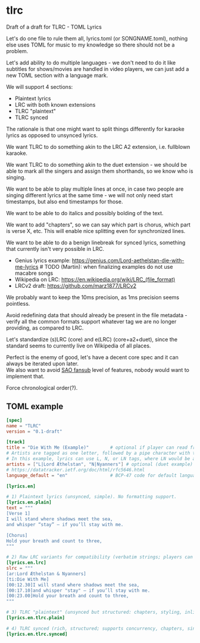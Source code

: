 # tlrc

Draft of a draft for TLRC - TOML Lyrics

Let's do one file to rule them all, lyrics.toml (or SONGNAME.toml), nothing else uses TOML for music to my knowledge so there should not be a problem.

Let's add ability to do multiple languages - we don't need to do it like subtitles for shows/movies are handled in video players, we can just add a new TOML section with a language mark.

We will support 4 sections:
 * Plaintext lyrics
 * LRC with both known extensions
 * TLRC "plaintext"
 * TLRC synced

The rationale is that one might want to split things differently for karaoke lyrics as opposed to unsynced lyrics.

We want TLRC to do something akin to the LRC A2 extension, i.e. fullblown karaoke.

We want TLRC to do something akin to the duet extension - we should be able to mark all the singers and assign them shorthands, so we know who is singing.

We want to be able to play multiple lines at once, in case two people are singing different lyrics at the same time - we will not only need start timestamps, but also end timestamps for those.

We want to be able to do italics and possibly bolding of the text.

We want to add "chapters", so we can say which part is chorus, which part is verse X, etc. This will enable nice splitting even for synchronized lines.

We want to be able to do a benign linebreak for synced lyrics, something that currently isn't very possible in LRC.

* Genius lyrics example: https://genius.com/Lord-aethelstan-die-with-me-lyrics # TODO (Martin): when finalizing examples do not use macabre songs
* Wikipedia on LRC: https://en.wikipedia.org/wiki/LRC_(file_format)
* LRCv2 draft: https://github.com/marz1877/LRCv2

We probably want to keep the 10ms precision, as 1ms precision seems pointless.

Avoid redefining data that should already be present in the file metadata - verify all the common formats support whatever tag we are no longer providing, as compared to LRC.

Let's standardize (s)LRC (core) and e(LRC) (core+a2+duet), since the standard seems to currently live on Wikipedia of all places.

Perfect is the enemy of good, let's have a decent core spec and it can always be iterated upon later.  
We also want to avoid [SAO fansub](https://www.youtube.com/watch?v=nqiVJJt3_KY) level of features, nobody would want to implement that.

Force chronological order(?).

## TOML example

```toml
[spec]
name = "TLRC"
version = "0.1-draft"

[track]
title = "Die With Me (Example)"        # optional if player can read from media tags
# Artists are tagged as one letter, followed by a pipe character with their full name
# In this example, lyrics can use L, N, or LN tags, where LN would be a duet
artists = ["L|Lord Æthelstan", "N|Nyanners"] # optional (duet example)
# https://datatracker.ietf.org/doc/html/rfc5646.html
language_default = "en"                # BCP-47 code for default language

[lyrics.en]

# 1) Plaintext lyrics (unsynced, simple). No formatting support.
[lyrics.en.plain]
text = """
[Verse 1]
I will stand where shadows meet the sea,
and whisper “stay” — if you’ll stay with me.

[Chorus]
Hold your breath and count to three,
"""

# 2) Raw LRC variants for compatibility (verbatim strings; players can use as-is)
[lyrics.en.lrc]
slrc = """
[ar:Lord Æthelstan & Nyanners]
[ti:Die With Me]
[00:12.30]I will stand where shadows meet the sea,
[00:17.10]and whisper "stay" — if you’ll stay with me.
[00:23.00]Hold your breath and count to three,
"""

# 3) TLRC "plaintext" (unsynced but structured: chapters, styling, inline singer tags(?))
[lyrics.en.tlrc.plain]

# 4) TLRC synced (rich, structured; supports concurrency, chapters, singer assignment, soft linebreaks)
[lyrics.en.tlrc.synced]


```
